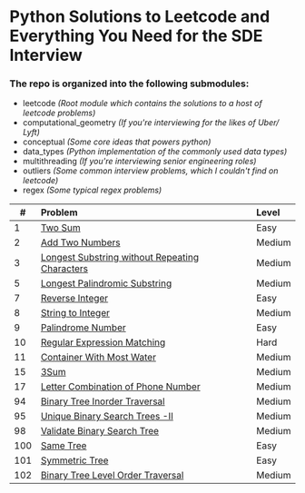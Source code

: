 # Python Solutions to Leetcode and Everything You Need for the SDE Interview

### The repo is organized into the following submodules:
- leetcode *(Root module which contains the solutions to a host of leetcode problems)*
 - computational_geometry *(If you're interviewing for the likes of Uber/ Lyft)*
 - conceptual *(Some core ideas that powers python)*
 - data_types *(Python implementation of the commonly used data types)*
 - multithreading *(If you're interviewing senior engineering roles)*
 - outliers *(Some common interview problems, which I couldn't find on leetcode)*
 - regex *(Some typical regex problems)*



| # | Problem | Level |
|---|:--------|:------|
| 1 | [Two Sum](https://github.com/soumasish/leetcode/blob/master/leetcode/two_sum.py) | Easy  |
| 2 | [Add Two Numbers](https://github.com/soumasish/leetcode/blob/master/leetcode/add_two_numbers.py) | Medium |
| 3 | [ Longest Substring without Repeating Characters](https://github.com/soumasish/leetcode/blob/master/leetcode/longest_substring_without_repeating_characters.py) | Medium |
| 5 | [Longest Palindromic Substring](https://github.com/soumasish/leetcode/blob/master/leetcode/longest_palindromic_substring.py) | Medium |
| 7 | [Reverse Integer](https://github.com/soumasish/leetcode/blob/master/leetcode/reverse_integer.py) | Easy |
| 8 | [String to Integer](https://github.com/soumasish/leetcode/blob/master/leetcode/string_to_integer.py) | Medium |
| 9 | [Palindrome Number](https://github.com/soumasish/leetcode/blob/master/leetcode/palindrome_number.py) | Easy |
| 10 | [Regular Expression Matching](https://github.com/soumasish/leetcode/blob/master/leetcode/regular_expression_matching.py) | Hard |
| 11 | [Container With Most Water](https://github.com/soumasish/leetcode/blob/master/leetcode/container_with_most_water.py) | Medium |
| 15 | [3Sum](https://github.com/soumasish/leetcode/blob/master/leetcode/3sum.py) | Medium |
| 17 | [Letter Combination of Phone Number](https://github.com/soumasish/leetcode/blob/master/leetcode/letter_combinations_of_a_phone_number.py) | Medium |
| 94 | [Binary Tree Inorder Traversal](https://github.com/soumasish/leetcode/blob/master/leetcode/binary_tree_inorder_traversal.py) | Medium |
| 95 | [Unique Binary Search Trees -II](https://github.com/soumasish/leetcode/blob/master/leetcode/unique_binary_search_trees_ii.py) | Medium |
| 98 | [Validate Binary Search Tree](https://github.com/soumasish/leetcode/blob/master/leetcode/validate_binary_search_tree.py) | Medium |
| 100 | [Same Tree](https://github.com/soumasish/leetcode/blob/master/leetcode/same_tree.py) | Easy |
| 101 | [Symmetric Tree](https://github.com/soumasish/leetcode/blob/master/leetcode/symmetric_tree.py)| Easy |
| 102 | [Binary Tree Level Order Traversal](https://github.com/soumasish/leetcode/blob/master/leetcode/binary_tree_level_order_traversal.py) | Medium |
